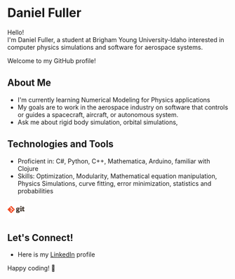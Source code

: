 # Daniel Fuller
Hello!  
I'm Daniel Fuller, a student at Brigham Young University-Idaho interested in computer physics simulations and software for aerospace systems.  

Welcome to my GitHub profile!

## About Me

- I'm currently learning Numerical Modeling for Physics applications
- My goals are to work in the aerospace industry on software that controls or guides a spacecraft, aircraft, or autonomous system.
- Ask me about rigid body simulation, orbital simulations, 

## Technologies and Tools

- Proficient in: C#, Python, C++, Mathematica, Arduino, familiar with Clojure
- Skills: Optimization, Modularity, Mathematical equation manipulation, Physics Simulations, curve fitting, error minimization, statistics and probabilities

<div>
  <img src="https://github.com/devicons/devicon/blob/master/icons/git/git-original-wordmark.svg" title="Git" **alt="Git" width="40" height="40"/>
</div>

## Let's Connect!

- Here is my [LinkedIn](https://www.linkedin.com/in/daniel-dj-fuller/) profile

Happy coding! 🚀


<!--
**danjfull/danjfull** is a ✨ _special_ ✨ repository because its `README.md` (this file) appears on your GitHub profile.

Here are some ideas to get you started:

- 🔭 I’m currently working on ...
- 🌱 I’m currently learning ...
- 👯 I’m looking to collaborate on ...
- 🤔 I’m looking for help with ...
- 💬 Ask me about ...
- 📫 How to reach me: ...
- 😄 Pronouns: ...
- ⚡ Fun fact: ...
-->
